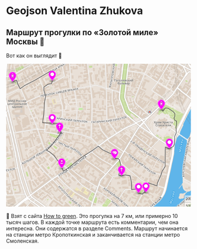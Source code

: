 # Geojson Valentina Zhukova
## Маршрут прогулки по «Золотой миле» Москвы :runner:


Вот как он выглядит :feet:

![Маршрут](route.png)

:pushpin: Взят с сайта [How to green](https://howtogreen.ru/posts/754-route-in-moscow-1/).
Это прогулка на 7 км, или примерно 10 тысяч шагов. В каждой точке маршрута есть комментарии, чем она интересна. Они содержатся в разделе Comments. Маршрут начинается на станции метро Кропоткинская и заканчивается на станции метро Смоленская.  
  
